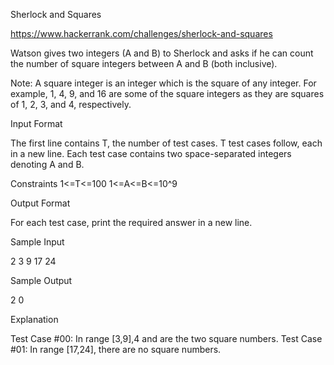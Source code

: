 Sherlock and Squares

https://www.hackerrank.com/challenges/sherlock-and-squares

Watson gives two integers (A and B) to Sherlock and asks if he can count the number of 
square integers between A and B (both inclusive).

Note: A square integer is an integer which is the square of any integer. For example, 1, 4, 9, and 16 are 
some of the square integers as they are squares of 1, 2, 3, and 4, respectively.

Input Format

The first line contains T, the number of test cases. T test cases follow, each in a new line. 
Each test case contains two space-separated integers denoting A and B.

Constraints
1<=T<=100
1<=A<=B<=10^9
 

Output Format

For each test case, print the required answer in a new line.

Sample Input

2
3 9
17 24

Sample Output

2
0

Explanation

Test Case #00: In range [3,9],4  and  are the two square numbers. 
Test Case #01: In range [17,24], there are no square numbers.
